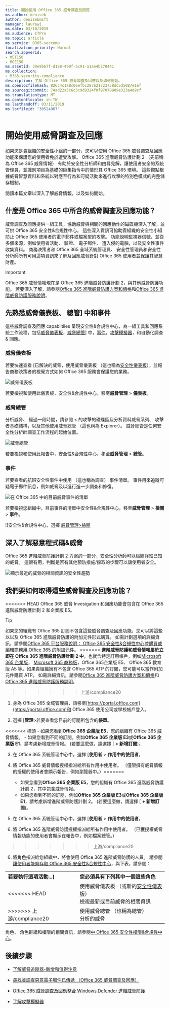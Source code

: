 ```yaml
---
title: 開始使用 Office 365 威脅調查及回應
ms.author: deniseb
author: denisebmsft
manager: laurawi
ms.date: 03/10/2019
ms.audience: ITPro
ms.topic: article
ms.service: O365-seccomp
localization_priority: Normal
search.appverid:
- MET150
- MOE150
ms.assetid: 38e9b67f-d188-490f-bc91-a1ae4b270441
ms.collection:
- M365-security-compliance
description: 了解 Office 365 威脅調查及回應以及如何開始。
ms.openlocfilehash: 826c4c1a8c06efbc287b21723758dc5d5087e1ef
ms.sourcegitcommit: 74ad22a5c6c3c9d9324f0f97070909e323a4e9cf
ms.translationtype: MT
ms.contentlocale: zh-TW
ms.lasthandoff: 03/11/2019
ms.locfileid: "30524067"
---
```

# <a name="get-started-with-threat-investigation-and-response"></a>開始使用威脅調查及回應 

如果您是貴組織的安全性小組的一部分，您可以使用 Office 365 威脅調查及回應功能來保護您的使用者免於遭受攻擊。 Office 365 進階威脅防護計劃 2 （先前稱為 Office 365 威脅情報） 有助於安全性分析師和由昇見解，讓使用者安全的系統管理員，並識別項目為基礎的巨集指令中的情形其 Office 365 環境。 這些觀點根據威脅智慧資料和系統以對應至行為和可疑活動來進行攻擊的特別色模式的完整儲存機制。
  
閱讀本篇文章以深入了解威脅情報，以及如何開始。
  
## <a name="what-are-the-threat-investigation-and-response-capabilities-included-in-office-365"></a>什麼是 Office 365 中所含的威脅調查及回應功能？

威脅調查及回應提供一組工具，協助威脅與相關的回應動作的磁碟機深入了解，並可供 Office 365 安全性&amp;合規性中心。 這些深入資訊可協助貴組織的安全性小組防止 Office 365 使用者的電子郵件或檔案型的攻擊。 功能說明監視器信號，並從多個來源，例如使用者活動、 驗證、 電子郵件、 遭入侵的電腦，以及安全性事件收集資料。 商務決策者和 Office 365 全域系統管理員、 安全性管理員和安全性分析師所有可用這項資訊來了解及回應威脅針對 Office 365 使用者並保護其智慧財產。

> [!IMPORTANT]
> Office 365 威脅情報現在是 Office 365 進階威脅防護計劃 2，與其他威脅防護功能。 若要深入了解，請參閱[Office 365 進階威脅防護方案和價格](https://products.office.com/exchange/advance-threat-protection)和[Office 365 進階威脅防護服務說明](https://docs.microsoft.com/office365/servicedescriptions/office-365-advanced-threat-protection-service-description)。
  
## <a name="get-acquainted-with-the-threat-dashboard-explorer-and-incidents"></a>先熟悉威脅儀表板、 總管] 中和事件

這些威脅調查及回應 capabiltiies 呈現安全性&amp;合規性中心，為一組工具和回應系統工作流程，包括[威脅儀表板](get-started-with-ti.md#dashboard)，[威脅總管](get-started-with-ti.md#explorer)] 中，[事件](get-started-with-ti.md#incidents)，[攻擊模擬器](attack-simulator.md)，和自動化調查 & 回應。
  
### <a name="threat-dashboard"></a>威脅儀表板

若要快速查看 [已解決的威脅，使用威脅儀表板 （這也稱為[安全性儀表板](security-dashboard.md)），並報告商務決策者的視覺方式如何 Office 365 服務會保護您的業務。
  
![威脅儀表板](media/ce013a31-3f80-4d09-bb95-bfb7623b8bc4.png)
  
若要檢視和使用此儀表板，安全性&amp;合規性中心，移至**威脅管理** \> **儀表板**。
  
### <a name="threat-explorer"></a>威脅總管

分析威脅、 經過一段時間，請參閱 < 的攻擊的磁碟區及分析資料威脅系列、 攻擊者基礎結構，以及其他使用威脅總管 （這也稱為 Explorer）。 威脅總管是任何安全性分析師調查工作流程的起始位置。
  
![威脅總管](media/7a7cecee-17f0-4134-bcb8-7cee3f3c3890.png)
  
若要檢視和使用此報告中，安全性&amp;合規性中心，移至**威脅管理** \> **總管**。
  
 ### <a name="incidents"></a>事件

若要查看的航班安全性事件中使用 （這也稱為調查） 事件清單。 事件用來追蹤可疑電子郵件訊息，例如威脅及以進行進一步調查和修復。
  
![在 Office 365 中的目前威脅事件的清單](media/acadd4c7-d2de-4146-aeb8-90cfad805a9c.png)
  
若要檢視您組織中，目前事件的清單中安全性&amp;合規性中心，移至**威脅管理** \> **檢閱** \> **事件**。
  
![安全性&amp;合規性中心，選擇 [威脅管理\>檢閱](media/e0f46454-fa38-40f0-a120-b595614d1d22.png)
  
## <a name="learn-more-about-malware-amp-threats"></a>深入了解惡意程式碼&amp;威脅

Office 365 進階威脅防護計劃 2 方案的一部分，安全性分析師可以檢閱詳細已知的威脅。 這很有用，判斷是否有其他預防措施/採取的步驟可以讓使用者安全。
  
![顯示最近的威脅的相關資訊的安全性趨勢](media/11e7d40d-139b-4c56-8d52-c091c8654151.png) 
  
## <a name="how-do-we-get-these-threat-investigation-and-response-capabilities"></a>我們要如何取得這些威脅調查及回應功能？

<<<<<<< HEAD Office 365 威脅 Invesigation 和回應功能會包含在 Office 365 進階威脅防護計劃 2 和企業版 E5。 

> [!TIP]
> 如果您的組織有 Office 365 訂閱不包含這些威脅調查及回應功能，您可以將這些以以及 Office 365 進階威脅防護的附加元件形式購買。 如需計劃選項的詳細資訊，請參閱[Office 365 平台服務說明： Office 365 安全性&amp;合規性中心](https://docs.microsoft.com/office365/servicedescriptions/office-365-platform-service-description/office-365-securitycompliance-center)並[購買或編輯商務用 Office 365 的附加元件](https://docs.microsoft.com/office365/admin/subscriptions-and-billing/buy-or-edit-an-add-on)。
=======
**進階威脅防護和威脅情報屬於立即在 Office 365 進階威脅防護計劃 2 中**，也就含特定訂用帳戶，例如[Microsoft 365 企業版](https://www.microsoft.com/microsoft-365/enterprise/home)， [Microsoft 365 商務版](https://www.microsoft.com/microsoft-365/business)，Office 365企業版 E5、 Office 365 教育版 A5 等。如果貴組織擁有不包含 Office 365 ATP 的訂閱，您可能可以當作附加元件購買 ATP。 如需詳細資訊，請參閱[Office 365 進階威脅防護方案和價格](https://products.office.com/exchange/advance-threat-protection)和[Office 365 進階威脅防護服務說明](https://docs.microsoft.com/en-us/office365/servicedescriptions/office-365-advanced-threat-protection-service-description#whats-new-in-office-365-advanced-threat-protection-atp)。
>>>>>>> 上游/compliance20
  
1. 身為 Office 365 全域管理員，請移至[https://portal.office.com](https://portal.office.com)和 Office 365 使用公司或學校帳戶登入。 
    
2. 選擇 [**管理**\>若要查看您目前的訂閱所包含的**帳單**。 

<<<<<<< 標頭
    - 如果您看到**Office 365 企業版 E5**，您的組織有 Office 365 威脅情報。 
    - 如果您看到不同的訂閱，例如**Office 365 企業版 E3**或**Office 365 企業版 E1**，請考慮新增威脅情報。 (若要這麼做，請選擇 [ **+ 新增訂閱**)。
    
3. 在 Office 365 系統管理中心中，選擇 [**使用者** \> **作用中的使用者**。
    
5. 將 Office 365 威脅情報授權指派給所有作用中使用者。 （僅限擁有威脅情報的授權的使用者會顯示報告，例如瀏覽器中。）=======
    - 如果您看到**Office 365 企業版 E5**，您的組織有 Office 365 進階威脅防護計劃 2，其中包含威脅情報。 
    - 如果您看到不同的訂閱，例如**Office 365 企業版 E3**或**Office 365 企業版 E1**，請考慮新增進階威脅防護計劃 2。 (若要這麼做，請選擇 [ **+ 新增訂閱**)。
    
3. 在 Office 365 系統管理中心中，選擇 [**使用者** \> **作用中的使用者**。
    
5. 將 Office 365 進階威脅防護授權指派給所有作用中使用者。 （已獲授權威脅情報功能的使用者會顯示在報告中，例如檔案總管。）
>>>>>>> 上游/compliance20
    
6. 將角色指派給您組織中，將會使用 Office 365 進階威脅防護的人員。 請參閱[讓使用者能夠存取 Office 365 安全性&amp;合規性中心](grant-access-to-the-security-and-compliance-center.md)，與下表，請參閱：
    
|||
|:-----|:-----|
|**若要執行這項活動...]** <br/> |**您必須具有下列其中一個這些角色** <br/> |
<<<<<<< HEAD |使用威脅儀表板 （或新的[安全性儀表板](security-dashboard.md)）  <br/> 檢視最新或目前威脅的相關資訊  <br/> |Office 365 全域系統管理員  <br/> 安全性系統管理員 (指派安全性&amp;合規性中心)  <br/> 安全性讀取者 (指派安全性&amp;合規性中心)  <br/> |======= |使用威脅儀表板 （或新的[安全性儀表板](security-dashboard.md)）  <br/> 檢視最新或目前威脅的相關資訊  <br/> |Office 365 全域系統管理員  <br/> 安全性系統管理員 （Azure Active Directory 系統管理中心中指派）  <br/> 安全性讀取者 （Azure Active Directory 系統管理中心中指派）  <br/> |
>>>>>>> 上游/compliance20 |使用威脅總管 （也稱為總管）  <br/> 分析的威脅  <br/> |Office 365 全域系統管理員  <br/> 安全性系統管理員 (指派安全性&amp;合規性中心)  <br/> 安全性讀取者 (指派安全性&amp;合規性中心)  <br/> | |檢視事件 （也稱為調查） <br/> 將電子郵件訊息新增至事件  <br/> |Office 365 全域系統管理員  <br/> 安全性系統管理員 (指派安全性&amp;合規性中心)  <br/> 安全性讀取者 (指派安全性&amp;合規性中心)  <br/> | |在事件中觸發電子郵件動作  <br/> 找出並刪除可疑的電子郵件  <br/> |Office 365 全域管理員或安全性系統管理員  <br/> 下列其中一個以上的角色和搜尋及清除 (指派安全性&amp;合規性中心)  <br/> | |整合 Office 365 威脅情報與 Windows Defender 進階威脅防護  <br/> 整合 Office 365 威脅情報的 SIEM 伺服器  <br/> |Office 365 全域系統管理員  <br/> 安全性系統管理員 (指派安全性&amp;合規性中心)  <br/> 適當的角色指派中額外的應用程式 （例如 Windows Defender 進階威脅防護入口網站或 SIEM 伺服器）  <br/> |
   
角色、 角色群組和權限的相關資訊，請參閱[中 Office 365 安全性權限&amp;合規性中心](permissions-in-the-security-and-compliance-center.md)。
    
## <a name="next-steps"></a>後續步驟

- [了解威脅追蹤器-新增和值得注意](threat-trackers.md)
    
- [尋找並調查惡意電子郵件已傳遞 （Office 365 威脅調查及回應）](investigate-malicious-email-that-was-delivered.md)
    
- [Office 365 威脅調查及回應整合 Windows Defender 進階威脅防護](integrate-office-365-ti-with-wdatp.md)
    
- [了解攻擊模擬器](attack-simulator.md)
  

